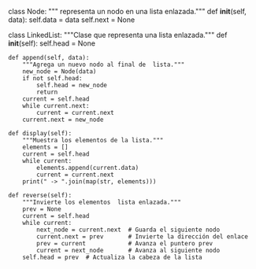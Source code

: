 class Node:
    """ representa un nodo en una lista enlazada."""
    def __init__(self, data):
        self.data = data
        self.next = None

class LinkedList:
    """Clase que representa una lista enlazada."""
    def __init__(self):
        self.head = None

    def append(self, data):
        """Agrega un nuevo nodo al final de  lista."""
        new_node = Node(data)
        if not self.head:
            self.head = new_node
            return
        current = self.head
        while current.next:
            current = current.next
        current.next = new_node

    def display(self):
        """Muestra los elementos de la lista."""
        elements = []
        current = self.head
        while current:
            elements.append(current.data)
            current = current.next
        print(" -> ".join(map(str, elements)))

    def reverse(self):
        """Invierte los elementos  lista enlazada."""
        prev = None
        current = self.head
        while current:
            next_node = current.next  # Guarda el siguiente nodo
            current.next = prev       # Invierte la dirección del enlace
            prev = current            # Avanza el puntero prev
            current = next_node       # Avanza al siguiente nodo
        self.head = prev  # Actualiza la cabeza de la lista


